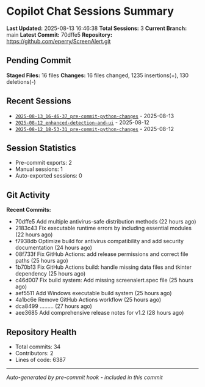 # Copilot Chat Sessions Summary

**Last Updated:** 2025-08-13 16:46:38
**Total Sessions:** 3
**Current Branch:** main
**Latest Commit:** 70dffe5
**Repository:** https://github.com/eperry/ScreenAlert.git

## Pending Commit

**Staged Files:** 16 files
**Changes:**  16 files changed, 1235 insertions(+), 130 deletions(-)

## Recent Sessions

- [`2025-08-13_16-46-37_pre-commit-python-changes`](C:/Users/Ed/OneDrive/Documents/Development/ScreenAlert/docs/copilot-chats/2025-08-13_16-46-37_pre-commit-python-changes.md) - 2025-08-13
- [`2025-08-12_enhanced-detection-and-ui`](C:/Users/Ed/OneDrive/Documents/Development/ScreenAlert/docs/copilot-chats/2025-08-12_enhanced-detection-and-ui.md) - 2025-08-12
- [`2025-08-12_18-53-31_pre-commit-python-changes`](C:/Users/Ed/OneDrive/Documents/Development/ScreenAlert/docs/copilot-chats/2025-08-12_18-53-31_pre-commit-python-changes.md) - 2025-08-12

## Session Statistics

- Pre-commit exports: 2
- Manual sessions: 1
- Auto-exported sessions: 0

## Git Activity

**Recent Commits:**
- 70dffe5 Add multiple antivirus-safe distribution methods (22 hours ago)
- 2183c43 Fix executable runtime errors by including essential modules (22 hours ago)
- f7938db Optimize build for antivirus compatibility and add security documentation (24 hours ago)
- 08f733f Fix GitHub Actions: add release permissions and correct file paths (25 hours ago)
- 1b70b13 Fix GitHub Actions build: handle missing data files and tkinter dependency (25 hours ago)
- c46d007  Fix build system: Add missing screenalert.spec file (25 hours ago)
- aef5511  Add Windows executable build system (25 hours ago)
- 4a1bc6e  Remove GitHub Actions workflow (25 hours ago)
- dca8499 ......... (27 hours ago)
- aee3685  Add comprehensive release notes for v1.2 (28 hours ago)

## Repository Health

- Total commits: 34
- Contributors: 2
- Lines of code: 6387

---
*Auto-generated by pre-commit hook - included in this commit*
